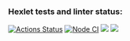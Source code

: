 ### Hexlet tests and linter status:
[![Actions Status](https://github.com/UruYoba/frontend-project-lvl2/workflows/hexlet-check/badge.svg)](https://github.com/UruYoba/frontend-project-lvl2/actions)
[![Node CI](https://github.com/UruYoba/frontend-project-lvl2/workflows/Node%20CI/badge.svg)](https://github.com/UruYoba/frontend-project-lvl2/actions)
<a href="https://codeclimate.com/github/UruYoba/frontend-project-lvl2/maintainability"><img src="https://api.codeclimate.com/v1/badges/1fccf1539bc5f443cd4a/maintainability" /></a>
<a href="https://codeclimate.com/github/UruYoba/frontend-project-lvl2/test_coverage"><img src="https://api.codeclimate.com/v1/badges/1fccf1539bc5f443cd4a/test_coverage" /></a>
